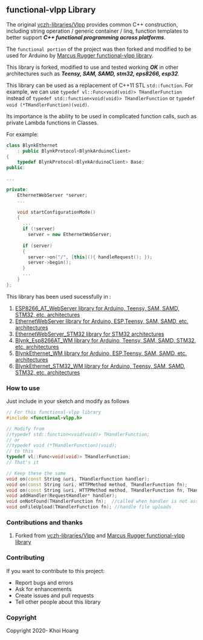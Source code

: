 ## functional-vlpp Library

The original [vczh-libraries/Vlpp](https://github.com/vczh-libraries/Vlpp) provides common C++ construction, including string operation / generic container / linq, function templates to better support ***C++ functional programming across platforms***. 

The `functional portion` of the project was then forked and modified to be used for Arduino by [Marcus Rugger functional-vlpp library](https://github.com/marcusrugger/functional-vlpp). 

This library is forked, modified to use and tested working ***OK*** in other architectures such as ***Teensy, SAM, SAMD, stm32, eps8266, esp32***.

This library can be used as a replacement of C++11 STL `std::function`. 
For example, we can use `typedef vl::Func<void(void)> THandlerFunction` instead of `typedef std::function<void(void)> THandlerFunction` or `typedef void (*THandlerFunction)(void)`.

Its importance is the ability to be used in complicated function calls, such as private Lambda functions in Classes.

For example:

```cpp
class BlynkEthernet
    : public BlynkProtocol<BlynkArduinoClient>
{
    typedef BlynkProtocol<BlynkArduinoClient> Base;
public:

...

private:
    EthernetWebServer *server;
    ...
    
    void startConfigurationMode()
    {   
      ...
      if (!server)
        server = new EthernetWebServer;
	        
      if (server)
      {
        server->on("/", [this](){ handleRequest(); });
        server->begin();    
      }                      
      ...
    }    
};

```

This library has been used sucessfully in :

1. [ESP8266_AT_WebServer library for Arduino, Teensy, SAM, SAMD, STM32, etc. architectures](https://github.com/khoih-prog/ESP8266_AT_WebServer)
2. [EthernetWebServer library for Arduino, ESP,Teensy, SAM, SAMD, etc. architectures](https://github.com/khoih-prog/EthernetWebServer)
3. [EthernetWebServer_STM32 library for STM32 architectures](https://github.com/khoih-prog/EthernetWebServer_STM32)
4. [Blynk_Esp8266AT_WM library for Arduino, Teensy, SAM, SAMD, STM32, etc. architectures](https://github.com/khoih-prog/Blynk_Esp8266AT_WM)
5. [BlynkEthernet_WM library for Arduino, ESP,Teensy, SAM, SAMD, etc. architectures](https://github.com/khoih-prog/BlynkEthernet_WM)
6. [BlynkEthernet_STM32_WM library for Arduino, Teensy, SAM, SAMD, STM32, etc. architectures](https://github.com/khoih-prog/BlynkEthernet_STM32_WM)

### How to use

Just include in your sketch and modify as follows

```cpp
// For this functional-vlpp library
#include <functional-vlpp.h>

// Modify from
//typedef std::function<void(void)> THandlerFunction;
// or
//typedef void (*THandlerFunction)(void);
// to this
typedef vl::Func<void(void)> THandlerFunction;
// That's it

// Keep these the same
void on(const String &uri, THandlerFunction handler);
void on(const String &uri, HTTPMethod method, THandlerFunction fn);
void on(const String &uri, HTTPMethod method, THandlerFunction fn, THandlerFunction ufn);
void addHandler(RequestHandler* handler);
void onNotFound(THandlerFunction fn);  //called when handler is not assigned
void onFileUpload(THandlerFunction fn); //handle file uploads

```
  
### Contributions and thanks
1. Forked from [vczh-libraries/Vlpp](https://github.com/vczh-libraries/Vlpp) and [Marcus Rugger functional-vlpp library](https://github.com/marcusrugger/functional-vlpp)

### Contributing

If you want to contribute to this project:
- Report bugs and errors
- Ask for enhancements
- Create issues and pull requests
- Tell other people about this library

### Copyright

Copyright 2020- Khoi Hoang
